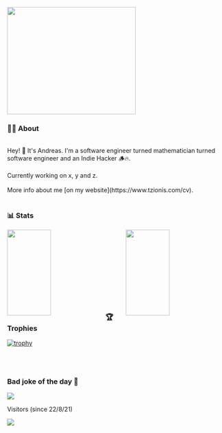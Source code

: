 
<img width="300" height="250" src="https://cdn.dribbble.com/users/1162077/screenshots/4649464/skatter-programmer.gif">

### 👨‍💻 About
</br>
Hey! 👋 It's Andreas. I'm a software engineer turned mathematician turned software engineer and an Indie Hacker 🪵🔥.
</br>
</br>
Currently working on x, y and z.
</br>
</br>
More info about me [on my website](https://www.tzionis.com/cv).
</br>
</br>

### 📊 Stats

<img align="left" width="45%" height="200" src="https://github-readme-stats.vercel.app/api?username=LiveDuo&show_icons=true"/>
<img align="right" width="45%" height="200" src="https://github-readme-streak-stats.herokuapp.com/?user=LiveDuo"/>

<!-- [![Github Stats](https://github-readme-stats.vercel.app/api?username=LiveDuo&show_icons=true&theme=dark&hide_title=true)](https://github.com/LiveDuo) -->

<!-- ![Github Streak](https://github-readme-streak-stats.herokuapp.com/?user=LiveDuo&theme=dark) -->

</br>
</br>
</br>
</br>
</br>
</br>
</br>
</br>
</br>
</br>

### 🏆 Trophies

[![trophy](https://github-profile-trophy.vercel.app/?username=LiveDuo&margin-w=40&margin-h=40)](https://github.com/LiveDuo)

</br>
</br>

### Bad joke of the day 🙈

<img src="https://readme-jokes.vercel.app/api?theme=graywhite" />

Visitors (since 22/8/21)

<img src="https://profile-counter.glitch.me/{LiveDuo}/count.svg" />
